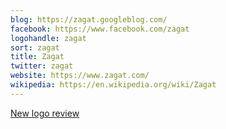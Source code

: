 ```yaml
---
blog: https://zagat.googleblog.com/
facebook: https://www.facebook.com/zagat
logohandle: zagat
sort: zagat
title: Zagat
twitter: zagat
website: https://www.zagat.com/
wikipedia: https://en.wikipedia.org/wiki/Zagat
---
```


[New logo review](https://www.underconsideration.com/brandnew/archives/new_logo_for_zagat.php)